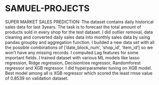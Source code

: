 # SAMUEL-PROJECTS
SUPER MARKET SALES PREDICTION:
The dataset contains daily historical sales data for last 3years. The task is to forecast the total amount of products sold in every shop for the test dataset. 
I did outlier removal, data cleaning and converted daily sales data into monthly sales data by using pandas groupby and aggregation function. 
I builded a new data set with all the possible combinations of [‘date_block_num’, ‘shop_id’, ‘item_id’] so we won’t have any missing records. 
I computed Lag features for some important fields. 
I trained dataset with various ML models like lasso regression, Ridge regression, Decisiontree regressor, Randomforest regressor and XGB regressor. 
I did hyperparameter tuning on XGB model. Best model among all is XGB regressor which scored the least rmse value of  0.8539 on validation dataset.
